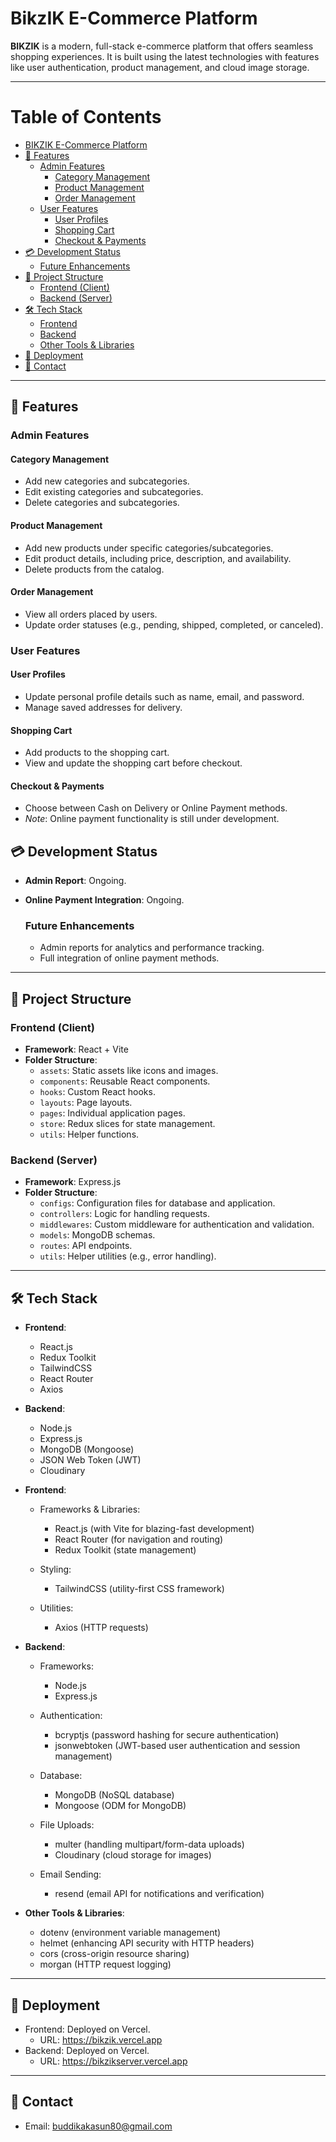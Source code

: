 # BikzIK E-Commerce Platform

**BIKZIK** is a modern, full-stack e-commerce platform that offers seamless shopping experiences. It is built using the latest technologies with features like user authentication, product management, and cloud image storage.

---

# Table of Contents

- [BIKZIK E-Commerce Platform](#bikzik-e-commerce-platform)
- [🚀 Features](#-features)
  - [Admin Features](#admin-features)
    - [Category Management](#category-management)
    - [Product Management](#product-management)
    - [Order Management](#order-management)
  - [User Features](#user-features)
    - [User Profiles](#user-profiles)
    - [Shopping Cart](#shopping-cart)
    - [Checkout & Payments](#checkout--payments)
- [💳 Development Status](#development-status)
  - [Future Enhancements](#future-enhancements)
- [📂 Project Structure](#project-structure)
  - [Frontend (Client)](#frontend-client)
  - [Backend (Server)](#backend-server)
- [🛠️ Tech Stack](#-tech-stack)
  - [Frontend](#frontend)
  - [Backend](#backend)
  - [Other Tools & Libraries](#other-tools--libraries)
- [🚀 Deployment](#deployment)
- [📧 Contact](#contact)


---

## 🚀 Features

### Admin Features
  #### Category Management
  - Add new categories and subcategories.
  - Edit existing categories and subcategories.
  - Delete categories and subcategories.
  
  #### Product Management
  - Add new products under specific categories/subcategories.
  - Edit product details, including price, description, and availability.
  - Delete products from the catalog.
  
  #### Order Management
  - View all orders placed by users.
  - Update order statuses (e.g., pending, shipped, completed, or canceled).

### User Features
  #### User Profiles
  - Update personal profile details such as name, email, and password.
  - Manage saved addresses for delivery.
  
  #### Shopping Cart
  - Add products to the shopping cart.
  - View and update the shopping cart before checkout.
  
  #### Checkout & Payments
  - Choose between Cash on Delivery or Online Payment methods.
  - *Note*: Online payment functionality is still under development.

## 💳 Development Status
- **Admin Report**: Ongoing.
- **Online Payment Integration**: Ongoing.
  
  ### Future Enhancements
  - Admin reports for analytics and performance tracking.
  - Full integration of online payment methods.

---

## 📂 Project Structure

### Frontend (Client)
- **Framework**: React + Vite
- **Folder Structure**:
  - `assets`: Static assets like icons and images.
  - `components`: Reusable React components.
  - `hooks`: Custom React hooks.
  - `layouts`: Page layouts.
  - `pages`: Individual application pages.
  - `store`: Redux slices for state management.
  - `utils`: Helper functions.

### Backend (Server)
- **Framework**: Express.js
- **Folder Structure**:
  - `configs`: Configuration files for database and application.
  - `controllers`: Logic for handling requests.
  - `middlewares`: Custom middleware for authentication and validation.
  - `models`: MongoDB schemas.
  - `routes`: API endpoints.
  - `utils`: Helper utilities (e.g., error handling).

---

## 🛠️ Tech Stack

- **Frontend**:
  - React.js
  - Redux Toolkit
  - TailwindCSS
  - React Router
  - Axios
- **Backend**:
  - Node.js
  - Express.js
  - MongoDB (Mongoose)
  - JSON Web Token (JWT)
  - Cloudinary

- **Frontend**:
  - Frameworks & Libraries:
    - React.js (with Vite for blazing-fast development)
    - React Router (for navigation and routing)
    - Redux Toolkit (state management)

  - Styling:
    - TailwindCSS (utility-first CSS framework)

  - Utilities:
    - Axios (HTTP requests)

- **Backend**:
  - Frameworks:
    - Node.js
    - Express.js

  - Authentication:
    - bcryptjs (password hashing for secure authentication)
    - jsonwebtoken (JWT-based user authentication and session management)

  - Database:
    - MongoDB (NoSQL database)
    - Mongoose (ODM for MongoDB)

  - File Uploads:
    - multer (handling multipart/form-data uploads)
    - Cloudinary (cloud storage for images)

  - Email Sending:
    - resend (email API for notifications and verification)

- **Other Tools & Libraries**:
  - dotenv (environment variable management)
  - helmet (enhancing API security with HTTP headers)
  - cors (cross-origin resource sharing)
  - morgan (HTTP request logging)

---

## 🚀 Deployment
  - Frontend: Deployed on Vercel.
    - URL: https://bikzik.vercel.app
  - Backend: Deployed on Vercel.
    - URL: https://bikzikserver.vercel.app

---

## 📧 Contact
  - Email: buddikakasun80@gmail.com


